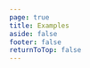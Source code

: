```yaml
---
page: true
title: Examples
aside: false
footer: false
returnToTop: false
---
```


<script>
import { defineAsyncComponent } from 'vue'
import ReplLoading from '@theme/components/ReplLoading.vue'

export default {
  components: {
    ExampleRepl: defineAsyncComponent({
      loader: () => import('./ExampleRepl.vue'),
      loadingComponent: ReplLoading
    })
  }
}
</script>

<ClientOnly>
  <ExampleRepl />
</ClientOnly>
